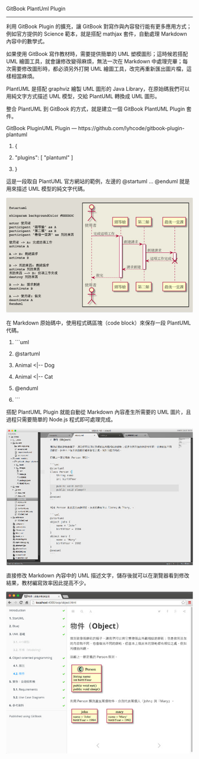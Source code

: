 GitBook PlantUml Plugin

---

利用 GitBook Plugin 的擴充，讓 GitBook 對寫作與內容發行能有更多應用方式；例如官方提供的 Science 範本，就是搭配 mathjax 套件，自動處理 Markdown 內容中的數學式。

如果使用 GitBook 寫作教材時，需要提供簡單的 UML 塑模圖形；這時候若搭配 UML 繪圖工具，就會讓修改變得麻煩，無法一次在 Markdown 中處理完畢；每次需要修改圖形時，都必須另外打開 UML 繪圖工具，改完再重新匯出圖片檔，這樣相當麻煩。

PlantUML 是搭配 graphviz 繪製 UML 圖形的 Java Library，在原始碼我們可以用純文字方式描述 UML 模型，交給 PlantUML 轉換成 UML 圖形。

整合 PlantUML 到 GitBook 的方式，就是建立一個 GitBook PlantUML Plugin 套件。

GitBook PluginUML Plugin — https:\/\/github.com\/lyhcode\/gitbook-plugin-plantuml

1. {

2. "plugins": \[ "plantuml" \]

3. }

  這是一段取自 PlantUML 官方網站的範例，左邊的 @startuml … @enduml 就是用來描述 UML 模型的純文字代碼。

  ![](../../assets/plantUML-1.jpg)


在 Markdown 原始碼中，使用程式碼區塊（code block）來保存一段 PlantUML 代碼。

1. \`\`\`uml

2. @startuml

3. Animal &lt;\|-- Dog

4. Animal &lt;\|-- Cat

5. @enduml

6. \`\`\`


搭配 PlantUML Plugin 就能自動從 Markdown 內容產生所需要的 UML 圖片，且過程只需要簡單的 Node.js 程式即可處理完成。

![](../../assets/plantUML-2.jpg)

直接修改 Markdown 內容中的 UML 描述文字，儲存後就可以在瀏覽器看到修改結果，教材編寫效率因此提高不少。

![](../../assets/plantUML-3.jpg)






























































